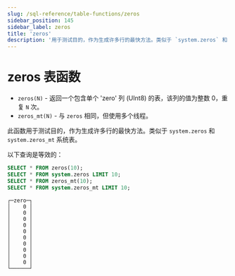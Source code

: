 ```yaml
---
slug: /sql-reference/table-functions/zeros
sidebar_position: 145
sidebar_label: zeros
title: 'zeros'
description: '用于测试目的，作为生成许多行的最快方法。类似于 `system.zeros` 和 `system.zeros_mt` 系统表。'
---
```



# zeros 表函数

* `zeros(N)` - 返回一个包含单个 'zero' 列 (UInt8) 的表，该列的值为整数 0，重复 `N` 次。
* `zeros_mt(N)` - 与 `zeros` 相同，但使用多个线程。

此函数用于测试目的，作为生成许多行的最快方法。类似于 `system.zeros` 和 `system.zeros_mt` 系统表。

以下查询是等效的：

``` sql
SELECT * FROM zeros(10);
SELECT * FROM system.zeros LIMIT 10;
SELECT * FROM zeros_mt(10);
SELECT * FROM system.zeros_mt LIMIT 10;
```

```response
┌─zero─┐
│    0 │
│    0 │
│    0 │
│    0 │
│    0 │
│    0 │
│    0 │
│    0 │
│    0 │
│    0 │
└──────┘
```
